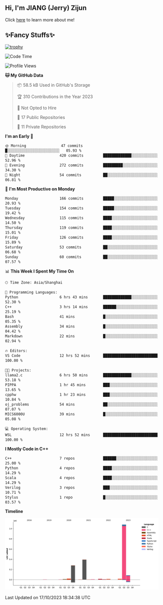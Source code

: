 ## Hi, I'm JIANG (Jerry) Zijun

Click [here](https://jzjerry.github.io/about/) to learn more about me!

## ✨Fancy Stuffs✨
[![trophy](https://github-profile-trophy.vercel.app/?username=jzjerry&theme=onedark)](https://github.com/ryo-ma/github-profile-trophy)
<!--START_SECTION:waka-->
![Code Time](http://img.shields.io/badge/Code%20Time-60%20hrs%2020%20mins-blue)

![Profile Views](http://img.shields.io/badge/Profile%20Views-0-blue)

**🐱 My GitHub Data** 

> 📦 58.5 kB Used in GitHub's Storage 
 > 
> 🏆 310 Contributions in the Year 2023
 > 
> 🚫 Not Opted to Hire
 > 
> 📜 17 Public Repositories 
 > 
> 🔑 11 Private Repositories 
 > 
**I'm an Early 🐤** 

```text
🌞 Morning                47 commits          █░░░░░░░░░░░░░░░░░░░░░░░░   05.93 % 
🌆 Daytime                420 commits         █████████████░░░░░░░░░░░░   52.96 % 
🌃 Evening                272 commits         █████████░░░░░░░░░░░░░░░░   34.30 % 
🌙 Night                  54 commits          ██░░░░░░░░░░░░░░░░░░░░░░░   06.81 % 
```
📅 **I'm Most Productive on Monday** 

```text
Monday                   166 commits         █████░░░░░░░░░░░░░░░░░░░░   20.93 % 
Tuesday                  154 commits         █████░░░░░░░░░░░░░░░░░░░░   19.42 % 
Wednesday                115 commits         ████░░░░░░░░░░░░░░░░░░░░░   14.50 % 
Thursday                 119 commits         ████░░░░░░░░░░░░░░░░░░░░░   15.01 % 
Friday                   126 commits         ████░░░░░░░░░░░░░░░░░░░░░   15.89 % 
Saturday                 53 commits          ██░░░░░░░░░░░░░░░░░░░░░░░   06.68 % 
Sunday                   60 commits          ██░░░░░░░░░░░░░░░░░░░░░░░   07.57 % 
```


📊 **This Week I Spent My Time On** 

```text
🕑︎ Time Zone: Asia/Shanghai

💬 Programming Languages: 
Python                   6 hrs 43 mins       █████████████░░░░░░░░░░░░   52.30 % 
C++                      3 hrs 14 mins       ██████░░░░░░░░░░░░░░░░░░░   25.19 % 
Bash                     41 mins             █░░░░░░░░░░░░░░░░░░░░░░░░   05.35 % 
Assembly                 34 mins             █░░░░░░░░░░░░░░░░░░░░░░░░   04.42 % 
Markdown                 22 mins             █░░░░░░░░░░░░░░░░░░░░░░░░   02.94 % 

🔥 Editors: 
VS Code                  12 hrs 52 mins      █████████████████████████   100.00 % 

🐱‍💻 Projects: 
llama2.c                 6 hrs 50 mins       █████████████░░░░░░░░░░░░   53.18 % 
PIPPA                    1 hr 45 mins        ███░░░░░░░░░░░░░░░░░░░░░░   13.65 % 
cpphw                    1 hr 23 mins        ███░░░░░░░░░░░░░░░░░░░░░░   10.84 % 
oj_problems              54 mins             ██░░░░░░░░░░░░░░░░░░░░░░░   07.07 % 
MICS6000U                39 mins             █░░░░░░░░░░░░░░░░░░░░░░░░   05.08 % 

💻 Operating System: 
WSL                      12 hrs 52 mins      █████████████████████████   100.00 % 
```

**I Mostly Code in C++** 

```text
C++                      7 repos             ██████░░░░░░░░░░░░░░░░░░░   25.00 % 
Python                   4 repos             ████░░░░░░░░░░░░░░░░░░░░░   14.29 % 
Scala                    4 repos             ████░░░░░░░░░░░░░░░░░░░░░   14.29 % 
Verilog                  3 repos             ███░░░░░░░░░░░░░░░░░░░░░░   10.71 % 
Stylus                   1 repo              █░░░░░░░░░░░░░░░░░░░░░░░░   03.57 % 
```



**Timeline**

![Lines of Code chart](https://raw.githubusercontent.com/Jzjerry/Jzjerry/main/assets/bar_graph.png)


 Last Updated on 17/10/2023 18:34:38 UTC
<!--END_SECTION:waka-->
